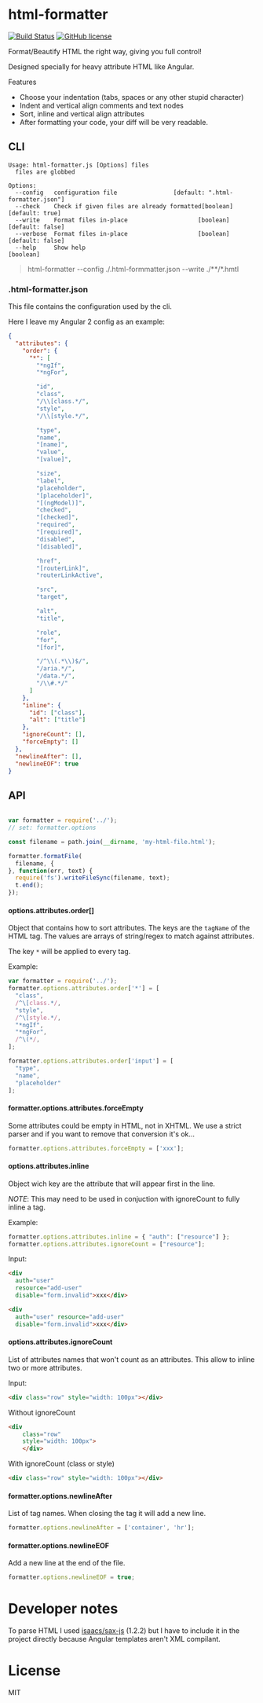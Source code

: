 # html-formatter
[![Build Status](https://travis-ci.org/llafuente/html-formatter.svg?branch=master)](https://travis-ci.org/llafuente/html-formatter)
[![GitHub license](https://img.shields.io/badge/license-MIT-blue.svg)](https://raw.githubusercontent.com/llafuente/html-formatter/master/LICENSE)


Format/Beautify HTML the right way, giving you full control!

Designed specially for heavy attribute HTML like Angular.

Features

* Choose your indentation (tabs, spaces or any other stupid character)
* Indent and vertical align comments and text nodes
* Sort, inline and vertical align attributes
* After formatting your code, your diff will be very readable.


## CLI


```
Usage: html-formatter.js [Options] files
  files are globbed

Options:
  --config   configuration file                [default: ".html-formatter.json"]
  --check    Check if given files are already formatted[boolean] [default: true]
  --write    Format files in-place                    [boolean] [default: false]
  --verbose  Format files in-place                    [boolean] [default: false]
  --help     Show help                                                 [boolean]

```

> html-formatter --config ./.html-formmatter.json --write ./**/*.hmtl

### .html-formatter.json

This file contains the configuration used by the cli.

Here I leave my Angular 2 config as an example:

```json
{
  "attributes": {
    "order": {
      "*": [
        "*ngIf",
        "*ngFor",

        "id",
        "class",
        "/\\[class.*/",
        "style",
        "/\\[style.*/",

        "type",
        "name",
        "[name]",
        "value",
        "[value]",

        "size",
        "label",
        "placeholder",
        "[placeholder]",
        "[(ngModel)]",
        "checked",
        "[checked]",
        "required",
        "[required]",
        "disabled",
        "[disabled]",

        "href",
        "[routerLink]",
        "routerLinkActive",

        "src",
        "target",

        "alt",
        "title",

        "role",
        "for",
        "[for]",

        "/^\\(.*\\)$/",
        "/aria.*/",
        "/data.*/",
        "/\\#.*/"
      ]
    },
    "inline": {
      "id": ["class"],
      "alt": ["title"]
    },
    "ignoreCount": [],
    "forceEmpty": []
  },
  "newlineAfter": [],
  "newlineEOF": true
}
```


## API


```js

var formatter = require('../');
// set: formatter.options

const filename = path.join(__dirname, 'my-html-file.html');

formatter.formatFile(
  filename, {
}, function(err, text) {
  require('fs').writeFileSync(filename, text);
  t.end();
});

```


#### options.attributes.order[]


Object that contains how to sort attributes.
The keys are the `tagName` of the HTML tag.
The values are arrays of string/regex to match against attributes.

The key `*` will be applied to every tag.

Example:

```js
var formatter = require('../');
formatter.options.attributes.order['*'] = [
  "class",
  /^\[class.*/,
  "style",
  /^\[style.*/,
  "*ngIf",
  "*ngFor",
  /^\(*/,
];

formatter.options.attributes.order['input'] = [
  "type",
  "name",
  "placeholder"
];
```


#### formatter.options.attributes.forceEmpty


Some attributes could be empty in HTML, not in XHTML.
We use a strict parser and if you want to remove that conversion it's ok...

```js
formatter.options.attributes.forceEmpty = ['xxx'];
```


#### options.attributes.inline


Object wich key are the attribute that will appear first in the line.

*NOTE*: This may need to be used in conjuction with ignoreCount to
fully inline a tag.

Example:

```js
formatter.options.attributes.inline = { "auth": ["resource"] };
formatter.options.attributes.ignoreCount = ["resource"];
```

Input:
```html
<div
  auth="user"
  resource="add-user"
  disable="form.invalid">xxx</div>
```


```html
<div
  auth="user" resource="add-user"
  disable="form.invalid">xxx</div>
```


#### options.attributes.ignoreCount


List of attributes names that won't count as an attributes.
This allow to inline two or more attributes.

Input:
```html
<div class="row" style="width: 100px"></div>
```

Without ignoreCount
```html
<div
    class="row"
    style="width: 100px">
    </div>

```

With ignoreCount (class or style)

```html
<div class="row" style="width: 100px"></div>

```


#### formatter.options.newlineAfter


List of tag names. When closing the tag it will add a new line.

```js
formatter.options.newlineAfter = ['container', 'hr'];
```


#### formatter.options.newlineEOF


Add a new line at the end of the file.

```js
formatter.options.newlineEOF = true;
```


# Developer notes


To parse HTML I used [isaacs/sax-js](https://github.com/isaacs/sax-js)
(1.2.2) but I have to include it in the project directly because Angular
templates aren't XML compilant.


# License


MIT
